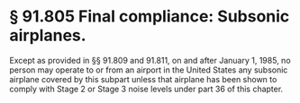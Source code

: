 # § 91.805   Final compliance: Subsonic airplanes.

Except as provided in §§ 91.809 and 91.811, on and after January 1, 1985, no person may operate to or from an airport in the United States any subsonic airplane covered by this subpart unless that airplane has been shown to comply with Stage 2 or Stage 3 noise levels under part 36 of this chapter. 




